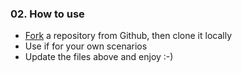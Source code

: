 ### 02. How to use

- [Fork](https://github.com/nirgeier/killercoda-scenario-template/fork) a repository from Github, then clone it locally
- Use if for your own scenarios
- Update the files above and enjoy :-)